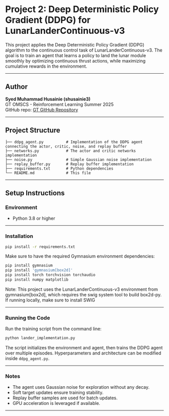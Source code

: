 
# Project 2: Deep Deterministic Policy Gradient (DDPG) for LunarLanderContinuous-v3

This project applies the Deep Deterministic Policy Gradient (DDPG) algorithm to the continuous control task of LunarLanderContinuous-v3. The goal is to train an agent that learns a policy to land the lunar module smoothly by optimizing continuous thrust actions, while maximizing cumulative rewards in the environment.

---

## Author

**Syed Muhammad Husainie (shusainie3)**  
GT OMSCS - Reinforcement Learning Summer 2025  
GitHub repo: [GT GitHub Repository](https://github.gatech.edu/gt-omscs-rldm/7642RLDMSummer2025shusainie3)

---

## Project Structure

```
├── ddpg_agent.py          # Implementation of the DDPG agent connecting the actor, critic, noise, and replay buffer
├── networks.py            # The actor and critic networks implementation
├── noise.py               # Simple Gaussian noise implementation
├── replay_buffer.py       # Replay buffer implementation
├── requirements.txt       # Python dependencies
└── README.md              # This file
```

---

## Setup Instructions

### Environment

- Python 3.8 or higher

---

### Installation

```bash
pip install -r requirements.txt
```

Make sure to have the required Gymnasium environment dependencies:

```bash
pip install gymnasium
pip install 'gymnasium[box2d]'
pip install torch torchvision torchaudio
pip install numpy matplotlib
```

Note: This project uses the LunarLanderContinuous-v3 environment from gymnasium[box2d], which requires the swig system tool to build box2d-py.
If running locally, make sure to install SWIG

---

### Running the Code

Run the training script from the command line:

```bash
python lander_implementation.py
```

The script initializes the environment and agent, then trains the DDPG agent over multiple episodes. Hyperparameters and architecture can be modified inside `ddpg_agent.py`.

---

### Notes

- The agent uses Gaussian noise for exploration without any decay.
- Soft target updates ensure training stability.
- Replay buffer samples are used for batch updates.
- GPU acceleration is leveraged if available.

---

